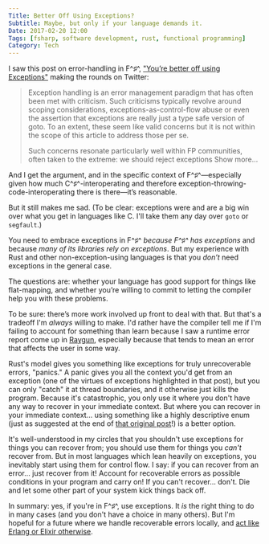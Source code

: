 ```yaml
---
Title: Better Off Using Exceptions?
Subtitle: Maybe, but only if your language demands it.
Date: 2017-02-20 12:00
Tags: [fsharp, software development, rust, functional programming]
Category: Tech
---
```


I saw this post on error-handling in F^♯^, ["You’re better off using Exceptions"][post] making the rounds on Twitter:

[post]: https://eiriktsarpalis.wordpress.com/2017/02/19/youre-better-off-using-exceptions/ "You’re better off using Exceptions"

> Exception handling is an error management paradigm that has often been met with criticism. Such criticisms typically revolve around scoping considerations, exceptions-as-control-flow abuse or even the assertion that exceptions are really just a type safe version of goto. To an extent, these seem like valid concerns but it is not within the scope of this article to address those per se.
>
> Such concerns resonate particularly well within FP communities, often taken to the extreme: we should reject exceptions Show more…

And I get the argument, and in the specific context of F^♯^—especially given how much C^♯^-interoperating and therefore exception-throwing-code-interoperating there is there—it’s reasonable.

But it still makes me sad. (To be clear: exceptions were and are a big win over what you get in languages like C. I'll take them any day over `goto` or `segfault`.)

You need to embrace exceptions in F^♯^ _because F^♯^ has exceptions_ and because _many of its libraries rely on exceptions_. But my experience with Rust and other non-exception-using languages is that you *don’t* need exceptions in the general case.

The questions are: whether your language has good support for things like flat-mapping, and whether you’re willing to commit to letting the compiler help you with these problems.

To be sure: there’s more work involved up front to deal with that. But that's a tradeoff I'm *always* willing to make. I'd rather have the compiler tell me if I'm failing to account for something than learn because I saw a runtime error report come up in [Raygun][Raygun], especially because that tends to mean an error that affects the user in some way.

[Raygun]: https://raygun.com

Rust's model gives you something like exceptions for truly unrecoverable errors, "panics." A panic gives you all the context you'd get from an exception (one of the virtues of exceptions highlighted in that post), but you can only "catch" it at thread boundaries, and it otherwise just kills the program. Because it's catastrophic, you only use it where you don't have any way to recover in your immediate context. But where you can recover in your immediate context... using something like a highly descriptive enum (just as suggested at the end of [that original post][post]!) is a better option.

It's well-understood in my circles that you shouldn't use exceptions for things you can recover from; you should use them for things you *can't* recover from. But in most languages which lean heavily on exceptions, you inevitably start using them for control flow. I say: if you can recover from an error... just recover from it! Account for recoverable errors as possible conditions in your program and carry on! If you can't recover... don't. Die and let some other part of your system kick things back off.

In summary: yes, if you're in F^♯^, use exceptions. It *is* the right thing to do in many cases (and you don't have a choice in many others). But I'm hopeful for a future where we handle recoverable errors locally, and [act like Erlang or Elixir otherwise][just-crash].

[just-crash]: http://elixir-lang.org/getting-started/mix-otp/supervisor-and-application.html
